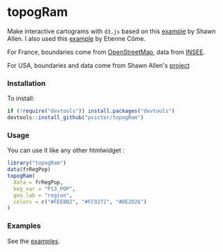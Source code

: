 
# topogRam

Make interactive cartograms with `d3.js` based on this [example](https://github.com/shawnbot/topogram) by Shawn Allen. I also used this [example](http://www.comeetie.fr/galerie/d3-cartogram/) by Etienne Côme.

For France, boundaries come from [OpenStreetMap](https://www.openstreetmap.org/#map=7/47.324/0.406), data from [INSEE](http://www.insee.fr/fr/themes/detail.asp?reg_id=99&ref_id=base-cc-evol-struct-pop-2013).

For USA, boundaries and data come from Shawn Allen's [project](https://github.com/shawnbot/topogram)


### Installation

To install:

```r
if (!require("devtools")) install.packages("devtools")
devtools::install_github("pvictor/topogRam")
```

### Usage

You can use it like any other htmlwidget :

```r
library("topogRam")
data(frRegPop)
topogRam(
  data = frRegPop,
  key_var = "P13_POP",
  geo_lab = "region",
  colors = c("#FEE0D2", "#FC9272", "#DE2D26")
)
```


### Examples

See the [examples](https://github.com/pvictor/topogRam/tree/master/inst/examples).
